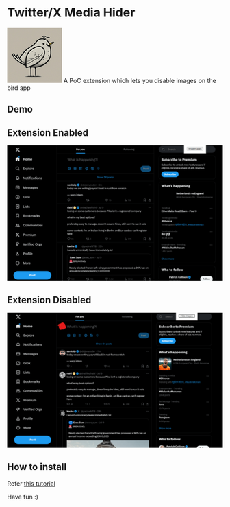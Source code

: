 # Twitter/X Media Hider
![logo](assets/logo.png)
A PoC extension which lets you disable images on the bird app

## Demo
## Extension Enabled
![hidden](demo/hidden.png)
## Extension Disabled
![hidden](demo/shown.png)


## How to install
Refer [this tutorial](https://developer.chrome.com/docs/extensions/get-started/tutorial/hello-world#load-unpacked)

Have fun :)
